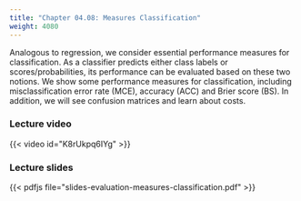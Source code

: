 ```yaml
---
title: "Chapter 04.08: Measures Classification"
weight: 4080
---
```

Analogous to regression, we consider essential performance measures for classification. As a classifier predicts either class labels or scores/probabilities, its performance can be evaluated based on these two notions. We show some performance measures for classification, including misclassification error rate (MCE), accuracy (ACC) and Brier score (BS). In addition, we will see confusion matrices and learn about costs.

<!--more-->

### Lecture video

{{< video id="K8rUkpq6IYg" >}}

### Lecture slides

{{< pdfjs file="slides-evaluation-measures-classification.pdf" >}}
